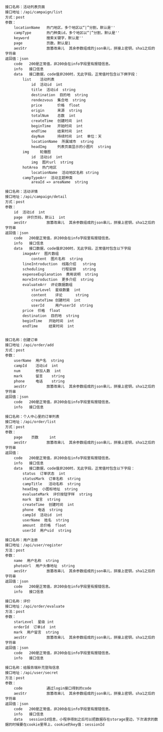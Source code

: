 	接口名称：活动列表页面
	接口地址：/api/campaign/list
	方式：post
	参数：
	    locationName   热门地区，多个地区以“|”分割，默认是''
	    campType       热门种类id，多个地区以“|”分割，默认是''
	    keyword        搜索关键字，默认是''
	    page           页数，默认是1
	    aesStr         放篡改串儿  其余参数组成的json串儿，拼接上密钥，sha1之后的字符串
	返回值：json
	    code   200是正常值，非200会在info字段里有报错信息。
	    info   接口信息
	    data   接口数据，code值非200时，无此字段。正常值时包含以下俩字段：
	        list    活动列表
	            id  活动id  int
	            title  活动id  string
	            destination  目的地  string
	            rendezvous  集合地  string
	            price       价格  float
	            origin      来源  string
	            totalNum    总数  int
	            createTime  创建时间  int
	            beginTime   开始时间  int
	            endTime     结束时间  int
	            dayNum      持续时间  int  单位：天
	            locationName  所属城市  string
	            headImg     列表页面显示的小图片  string
	        img     轮播图
	            id  活动id  int
	            img  图片url  string
	        hotArea  热门地区
	            locationName  活动地区名称 string
	        campTypeArr  活动主题种类
	            areaId => areaName  string
	            
	接口名称：活动详情
	接口地址：/api/campaign/detail
	方式：post
	参数：
	    id  活动id  int
	    page  评价页码，默认1  int
	    aesStr         放篡改串儿  其余参数组成的json串儿，拼接上密钥，sha1之后的字符串
	返回值：json
	    code   200是正常值，非200会在info字段里有报错信息。
	    info   接口信息
	    data   接口数据，code值非200时，无此字段。正常值时包含以下字段
	        imageArr  图片数组 
	            content  图片名称  string
	        lineIntroduction  线路介绍   string
	        scheduling        行程安排   string
	        expenseExplanation  费用说明  string
	        moreIntroduction  更多介绍  string
	        evaluateArr  评论数据数组
	            starLevel  星级数量  int
	            content    评论      string
	            createTime 创建时间  int
	            userId     用户userId  string
	        price  价格  float
	        destination  目的地  string
	        beginTime   开始时间  int
	        endTime     结束时间  int

	        
	接口名称：创建订单
	接口地址：/api/order/add
	方式：post
	参数：
	    userName  用户名  string
	    campId    活动id  int
	    num       参加人数  int
	    mark      留言    string
	    phone     电话    string
	    aesStr         放篡改串儿  其余参数组成的json串儿，拼接上密钥，sha1之后的字符串
	返回值：json
	    code   200是正常值，非200会在info字段里有报错信息。
	    info   接口信息     
	
	接口名称：个人中心里的订单列表
	接口地址：/api/order/list
	方式：post
	参数：
	    page    页数     int
	    aesStr         放篡改串儿  其余参数组成的json串儿，拼接上密钥，sha1之后的字符串
	返回值：
	    code   200是正常值，非200会在info字段里有报错信息。
	    info   接口信息
	    data   接口数据，code值非200时，无此字段。正常值时包含以下字段：
	        status  订单状态  int
	        statusMark  订单名称  string
	        campTitle   活动名称  string
	        headImg  小图标地址  string
	        evaluateMark  评价按钮字样  string
	        mark  留言  string
	        createTime  创建时间  int
	        phone  电话  string
	        campId  活动id  int
	        userName  姓名  string
	        amount  总价格  float
	        userId  用户uid  string
	
	接口名称：用户注册
	接口地址：/api/user/register
	方法：post
	参数：
	    name  用户名称  string
	    photoUrl  用户头像地址  string
	    aesStr         放篡改串儿  其余参数组成的json串儿，拼接上密钥，sha1之后的字符串
	返回值：json
	    code   200是正常值，非200会在info字段里有报错信息。
	    info   接口信息
	
	接口名称：评价
	接口地址：/api/order/evaluate
	方法：post
	参数：
	    starLevel  星级 int
	    orderId  订单id  int
	    mark  用户留言  string
	    aesStr         放篡改串儿  其余参数组成的json串儿，拼接上密钥，sha1之后的字符串
	返回值：json
	    code   200是正常值，非200会在info字段里有报错信息。
	    info   接口信息
	    
	接口名称：给服务端补充登陆信息
	接口地址：/api/user/secret
	方法：post
	参数：
	    code           通过login接口得到的code
	    aesStr         放篡改串儿  其余参数组成的json串儿，拼接上密钥，sha1之后的字符串
	返回值：json
	    code   200是正常值，非200会在info字段里有报错信息。
	    info   接口信息
	    data   sessionId信息，小程序得到之后可以把数据存在storage里边，下次请求的数据的时候要在cookie里带上，cookie的key值：sessionId